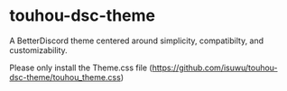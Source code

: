 # touhou-dsc-theme

A BetterDiscord theme centered around simplicity, compatibilty, and customizability.

Please only install the Theme.css file (https://github.com/isuwu/touhou-dsc-theme/touhou_theme.css)
